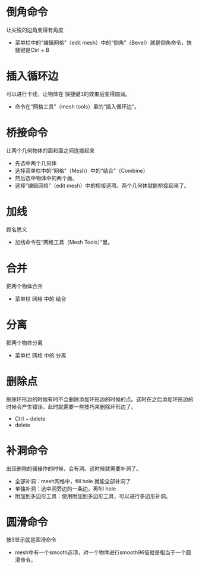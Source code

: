 # 倒角命令

让尖锐的边角变得有角度

* 菜单栏中的“编辑网格”（edit mesh）中的“倒角”（Bevel）就是倒角命令，快捷键是Ctrl + B

# 插入循环边

可以进行卡线，让物体在 快捷键3的效果后变得圆润。

* 命令在“网格工具”（mesh tools）里的“插入循环边”。

# 桥接命令

让两个几何物体的面和面之间连接起来

* 先选中两个几何体
* 选择菜单栏中的“网格”（Mesh）中的“结合”（Combine）
* 然后选中物体中的两个面。
* 选择“编辑网格”（edit mesh）中的桥接选项。两个几何体就能桥接起来了。

# 加线

顾名思义

* 加线命令在“网格工具（Mesh Tools）”里。

# 合并

把两个物体合并

* 菜单栏 网格 中的 结合

# 分离

把两个物体分离

* 菜单栏 网格 中的 分离

# 删除点

删除环形边的时候有时不会删除添加环形边的时候的点。这时在之后添加环形边的时候会产生错误，此时就需要一些技巧来删除环形边了。

* Ctrl + delete
* delete

# 补洞命令

出现删除的骚操作的时候，会有洞。这时候就需要补洞了。

* 全部补洞：mesh网格中，fill hole 就能全部补洞了
* 单独补洞：选中洞旁边的一条边，再fill hole
* 附加到多边形工具：使用附加到多边形工具，可以进行多边形补洞。

# 圆滑命令

按3显示就是圆滑命令

* mesh中有一个smooth选项，对一个物体进行smooth96倍就是相当于一个圆滑命令。

